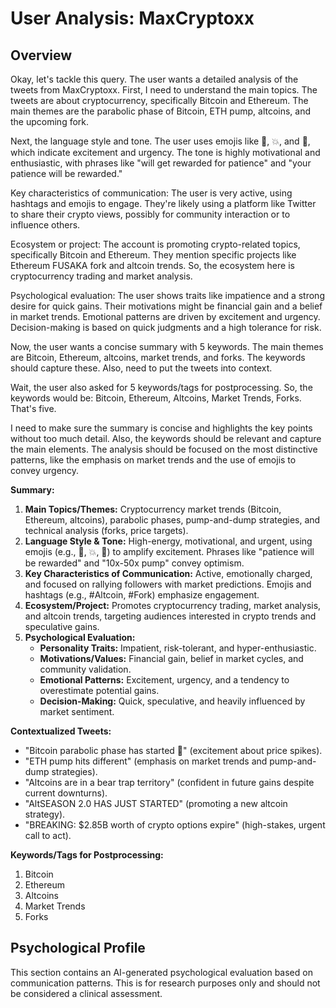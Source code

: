 # User Analysis: MaxCryptoxx

## Overview

<think>
Okay, let's tackle this query. The user wants a detailed analysis of the tweets from MaxCryptoxx. First, I need to understand the main topics. The tweets are about cryptocurrency, specifically Bitcoin and Ethereum. The main themes are the parabolic phase of Bitcoin, ETH pump, altcoins, and the upcoming fork. 

Next, the language style and tone. The user uses emojis like 🚀, 💥, and 🚩, which indicate excitement and urgency. The tone is highly motivational and enthusiastic, with phrases like "will get rewarded for patience" and "your patience will be rewarded." 

Key characteristics of communication: The user is very active, using hashtags and emojis to engage. They're likely using a platform like Twitter to share their crypto views, possibly for community interaction or to influence others.

Ecosystem or project: The account is promoting crypto-related topics, specifically Bitcoin and Ethereum. They mention specific projects like Ethereum FUSAKA fork and altcoin trends. So, the ecosystem here is cryptocurrency trading and market analysis.

Psychological evaluation: The user shows traits like impatience and a strong desire for quick gains. Their motivations might be financial gain and a belief in market trends. Emotional patterns are driven by excitement and urgency. Decision-making is based on quick judgments and a high tolerance for risk.

Now, the user wants a concise summary with 5 keywords. The main themes are Bitcoin, Ethereum, altcoins, market trends, and forks. The keywords should capture these. Also, need to put the tweets into context. 

Wait, the user also asked for 5 keywords/tags for postprocessing. So, the keywords would be: Bitcoin, Ethereum, Altcoins, Market Trends, Forks. That's five. 

I need to make sure the summary is concise and highlights the key points without too much detail. Also, the keywords should be relevant and capture the main elements. The analysis should be focused on the most distinctive patterns, like the emphasis on market trends and the use of emojis to convey urgency.
</think>

**Summary:**  
1. **Main Topics/Themes:** Cryptocurrency market trends (Bitcoin, Ethereum, altcoins), parabolic phases, pump-and-dump strategies, and technical analysis (forks, price targets).  
2. **Language Style & Tone:** High-energy, motivational, and urgent, using emojis (e.g., 🚀, 💥, 🚩) to amplify excitement. Phrases like "patience will be rewarded" and "10x-50x pump" convey optimism.  
3. **Key Characteristics of Communication:** Active, emotionally charged, and focused on rallying followers with market predictions. Emojis and hashtags (e.g., #Altcoin, #Fork) emphasize engagement.  
4. **Ecosystem/Project:** Promotes cryptocurrency trading, market analysis, and altcoin trends, targeting audiences interested in crypto trends and speculative gains.  
5. **Psychological Evaluation:**  
   - **Personality Traits:** Impatient, risk-tolerant, and hyper-enthusiastic.  
   - **Motivations/Values:** Financial gain, belief in market cycles, and community validation.  
   - **Emotional Patterns:** Excitement, urgency, and a tendency to overestimate potential gains.  
   - **Decision-Making:** Quick, speculative, and heavily influenced by market sentiment.  

**Contextualized Tweets:**  
- "Bitcoin parabolic phase has started 🚀" (excitement about price spikes).  
- "ETH pump hits different" (emphasis on market trends and pump-and-dump strategies).  
- "Altcoins are in a bear trap territory" (confident in future gains despite current downturns).  
- "AltSEASON 2.0 HAS JUST STARTED" (promoting a new altcoin strategy).  
- "BREAKING: $2.85B worth of crypto options expire" (high-stakes, urgent call to act).  

**Keywords/Tags for Postprocessing:**  
1. Bitcoin  
2. Ethereum  
3. Altcoins  
4. Market Trends  
5. Forks

## Psychological Profile

This section contains an AI-generated psychological evaluation based on communication patterns. This is for research purposes only and should not be considered a clinical assessment.